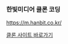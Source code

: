 ### 한빛미디어 클론 코딩
 https://m.hanbit.co.kr/ 

[클론 사이트 바로가기](https://kangkkaem.github.io/CopyProject1/ "강깸 클론코딩")
